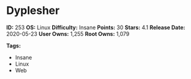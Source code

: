 # Dyplesher

**ID:** 253
**OS:** Linux
**Difficulty:** Insane
**Points:** 30
**Stars:** 4.1
**Release Date:** 2020-05-23
**User Owns:** 1,255
**Root Owns:** 1,079

**Tags:**
- Insane
- Linux
- Web

